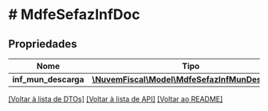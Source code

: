 # # MdfeSefazInfDoc

## Propriedades

Nome | Tipo | Descrição | Comentários
------------ | ------------- | ------------- | -------------
**inf_mun_descarga** | [**\NuvemFiscal\Model\MdfeSefazInfMunDescarga[]**](MdfeSefazInfMunDescarga.md) |  |

[[Voltar à lista de DTOs]](../../README.md#models) [[Voltar à lista de API]](../../README.md#endpoints) [[Voltar ao README]](../../README.md)
